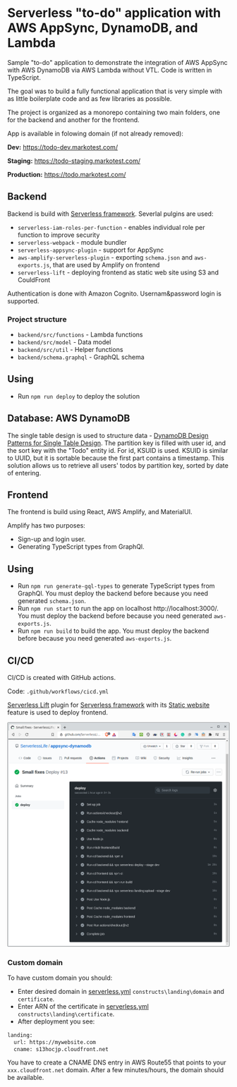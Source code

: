 # Serverless "to-do" application with AWS AppSync, DynamoDB, and Lambda

Sample "to-do" application to demonstrate the integration of AWS AppSync with AWS DynamoDB via AWS Lambda without VTL. Code is written in TypeScript.

The goal was to build a fully functional application that is very simple with as little boilerplate code and as few libraries as possible.

The project is organized as a monorepo containing two main folders, one for the backend and another for the frontend.

App is available in folowing domain (if not already removed): 

**Dev:** 
https://todo-dev.markotest.com/ 

**Staging:** 
https://todo-staging.markotest.com/ 

**Production:** 
https://todo.markotest.com/ 

## Backend
Backend is build with [Serverless framework](https://www.serverless.com/). Severlal pulgins are used:
  - `serverless-iam-roles-per-function` - enables individual role per function to improve security
  - `serverless-webpack` - module bundler
  - `serverless-appsync-plugin` - support for AppSync
  - `aws-amplify-serverless-plugin` - exporting `schema.json` and `aws-exports.js`, that are used by Amplify on frontend
  - `serverless-lift` - deploying frontend as static web site using S3 and CouldFront

Authentication is done with Amazon Cognito. Usernam&password login is supported.

### Project structure
  - `backend/src/functions` - Lambda functions 
  - `backend/src/model` - Data model
  - `backend/src/util` - Helper functions
  - `backend/schema.graphql` - GraphQL schema

## Using
  - Run `npm run deploy` to deploy the solution

## Database: AWS DynamoDB
The single table design is used to structure data - [DynamoDB Design Patterns for Single Table Design](https://www.serverlesslife.com/DynamoDB_Design_Patterns_for_Single_Table_Design.html). The partition key is filled with user id, and the sort key with the "Todo" entity id. For id, KSUID is used. KSUID is similar to UUID, but it is sortable because the first part contains a timestamp. This solution allows us to retrieve all users' todos by partition key, sorted by date of entering.

## Frontend
The frontend is build using React, AWS Amplify, and MaterialUI. 

Amplify has two purposes:
 - Sign-up and login user.
 - Generating TypeScript types from GraphQl.

## Using
  - Run `npm run generate-gql-types` to generate TypeScript types from GraphQl. You must deploy the backend before because you need generated `schema.json`.
  - Run `npm run start` to run the app on localhost http://localhost:3000/. You must deploy the backend before because you need generated `aws-exports.js`.
  - Run `npm run build` to build the app. You must deploy the backend before because you need generated `aws-exports.js`.  

## CI/CD
CI/CD is created with GitHub actions.

Code: `.github/workflows/cicd.yml`

[Serverless Lift](https://www.npmjs.com/package/serverless-lift) plugin for [Serverless framework](https://www.serverless.com/) with its [Static website](https://github.com/getlift/lift/blob/master/docs/static-website.md) feature is used to deploy frontend.

![alt CI/CD](cicd.png)

### Custom domain
To have custom domain you should:
 * Enter desired domain in [serverless.yml](backend/serverless.yml) `constructs\landing\domain`
  and `certificate`.
 * Enter ARN of the certificate in [serverless.yml](backend/serverless.yml) `constructs\landing\certificate`.
 * After deployment you see:
```
landing:
  url: https://mywebsite.com
  cname: s13hocjp.cloudfront.net
```

You have to create a CNAME DNS entry in AWS Route55 that points to your `xxx.cloudfront.net` domain. After a few minutes/hours, the domain should be available.

